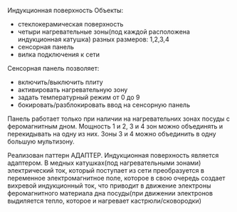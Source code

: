 Индукционная поверхность
Объекты:
- стеклокерамическая поверхность
- четыри нагревательные зоны(под каждой расположена индукционная катушка) разных размеров: 1,2,3,4
- сенсорная панель
- вилка подключения к сети

Сенсорная панель позволяет:
- включить/выключить плиту
- активировать нагревательную зону
- задать температурный режим от 0 до 9
- бокировать/разблокировать ввод на сенсорную панель

Панель работает только  при наличии на нагревательних зонах посуды с феромагнитным дном.
Мощность 1 и 2, 3 и 4 зон можно объединять и перекидывать на одну из них.
Зоны 3 и 4 можно объединить в одну большую мультизону.

Реализован паттерн АДАПТЕР.
Индукционная поверхность является адаптером. В медных катушках(под нагревательными зонами) электрический ток, который поступает из сети преобразуется в переменное электромагнитное поле, которое в свою очередь создает вихревой индукционный ток, что приводит в движение электроны феромагнитного материала дна посуды(при движении электронов выдиляется тепло, которое и нагревает кастрюли/сковородки)



